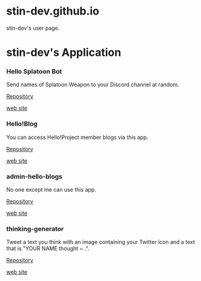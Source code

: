 # stin-dev.github.io
stin-dev's user page.

# stin-dev's Application

### Hello Splatoon Bot

Send names of Splatoon Weapon to your Discord channel at random.

[Repository](https://github.com/stin-dev/hello-splatoon-bot)

[web site](https://stin-dev.github.io/hello-splatoon-bot)

### Hello!Blog

You can access Hello!Project member blogs via this app.

[Repository](https://github.com/stin-dev/hello-blog-reader)

[web site](https://hello-blogs.firebaseapp.com)

### admin-hello-blogs

No one except me can use this app.

[Repository](https://github.com/stin-dev/admin-hello-blogs)

[web site](https://admin-hello-blogs.firebaseapp.com)

### thinking-generator

Tweet a text you think with an image containing your Twitter icon and a text that is "YOUR NAME thought ~ .".

[Repository](https://github.com/stin-dev/thinking-generator)

[web site](https://thinking-generator.web.app)
